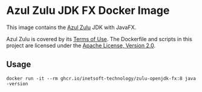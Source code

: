 # Azul Zulu JDK FX Docker Image

This image contains the [Azul Zulu](https://www.azul.com/downloads/?package=jdk) JDK with JavaFX.

Azul Zulu is covered by its [Terms of Use](https://www.azul.com/products/core/openjdk-terms-of-use/). The Dockerfile and scripts in this project are licensed under the [Apache License, Version 2.0](https://www.apache.org/licenses/LICENSE-2.0).

## Usage

```shell
docker run -it --rm ghcr.io/inetsoft-technology/zulu-openjdk-fx:8 java -version
```
